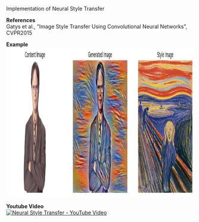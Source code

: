 Implementation of Neural Style Transfer

**References**  
Gatys et al., ”Image Style Transfer Using Convolutional Neural Networks”, CVPR2015

**Example**  
<img src="./art/3000_style_transfer.png" alt="Image Alt Text" width="800" height="400">  

**Youtube Video**   
[![Neural Style Transfer - YouTube Video](https://img.youtube.com/vi/6tKFCppiXx0/0.jpg)](https://www.youtube.com/watch?v=6tKFCppiXx0)
